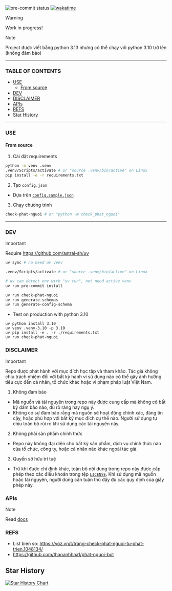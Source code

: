 ![pre-commit status](https://img.shields.io/github/actions/workflow/status/NTGNguyen/check-phat-nguoi/pre-commit.yml?style=for-the-badge&label=pre%20commit&branch=main&logo=precommit)
[![wakatime](https://wakatime.com/badge/github/NTGNguyen/check-phat-nguoi.svg?style=for-the-badge)](https://wakatime.com/badge/github/NTGNguyen/check-phat-nguoi)

> [!WARNING]
>
> Work in progress!

> [!NOTE]
>
> Project được viết bằng python 3.13 nhưng có thể chạy với python 3.10 trở lên (không đảm bảo)

---

### TABLE OF CONTENTS

<!-- START doctoc generated TOC please keep comment here to allow auto update -->
<!-- DON'T EDIT THIS SECTION, INSTEAD RE-RUN doctoc TO UPDATE -->

  - [USE](#use)
    - [From source](#from-source)
  - [DEV](#dev)
  - [DISCLAIMER](#disclaimer)
  - [APIs](#apis)
  - [REFS](#refs)
- [Star History](#star-history)

<!-- END doctoc generated TOC please keep comment here to allow auto update -->

---

### USE

#### From source

1. Cài đặt requirements

```sh
python -m venv .venv
.venv/Scripts/activate # or "source .venv/bin/active" on Linux
pip install -e -r requirements.txt
```

2. Tạo `config.json`

- Dựa trên [`config.sample.json`](./config.sample.json)

3. Chạy chương trình

```sh
check-phat-nguoi # or "python -m check_phat_nguoi"
```

---

### DEV

> [!IMPORTANT]
> Require https://github.com/astral-sh/uv

```sh
uv sync # no need uv venv

.venv/Scripts/activate # or "source .venv/bin/active" on Linux

# uv can detect env with "uv run", not need active venv
uv run pre-commit install

uv run check-phat-nguoi
uv run generate-schemas
uv run generate-config-schema
```

- Test on production with python 3.10

```
uv python install 3.10
uv venv .venv-3.10 -p 3.10
uv pip install -e . -r ./requirements.txt
uv run check-phat-nguoi
```

### DISCLAIMER

> [!IMPORTANT]
>
> Repo được phát hành với mục đích học tập và tham khảo. Tác giả không chịu trách nhiệm đối với bất kỳ hành vi sử dụng nào có thể gây ảnh hưởng tiêu cực đến cá nhân, tổ chức khác hoặc vi phạm pháp luật Việt Nam.

1. Không đảm bảo

- Mã nguồn và tài nguyên trong repo này được cung cấp mà không có bất kỳ đảm bảo nào, dù rõ ràng hay ngụ ý.
- Không có sự đảm bảo rằng mã nguồn sẽ hoạt động chính xác, đáng tin cậy, hoặc phù hợp với bất kỳ mục đích cụ thể nào. Người sử dụng tự chịu toàn bộ rủi ro khi sử dụng các tài nguyên này.

2. Không phải sản phẩm chính thức

- Repo này không đại diện cho bất kỳ sản phẩm, dịch vụ chính thức nào của tổ chức, công ty, hoặc cá nhân nào khác ngoài tác giả.

3. Quyền sở hữu trí tuệ

- Trừ khi được chỉ định khác, toàn bộ nội dung trong repo này được cấp phép theo các điều khoản trong tệp [`LICENSE`](./LICENSE). Khi sử dụng mã nguồn hoặc tài nguyên, người dùng cần tuân thủ đầy đủ các quy định của giấy phép này.

### APIs

> [!NOTE]
>
> Read [docs](/docs)

### REFS

- List bien so: https://voz.vn/t/trang-check-phat-nguoi-tu-phat-trien.1048134/
- https://github.com/thaoanhhaa1/phat-nguoi-bot

## Star History

<a href="https://star-history.com/#NTGNguyen/check-phat-nguoi&Date">
 <picture>
   <source media="(prefers-color-scheme: dark)" srcset="https://api.star-history.com/svg?repos=NTGNguyen/check-phat-nguoi&type=Date&theme=dark" />
   <source media="(prefers-color-scheme: light)" srcset="https://api.star-history.com/svg?repos=NTGNguyen/check-phat-nguoi&type=Date" />
   <img alt="Star History Chart" src="https://api.star-history.com/svg?repos=NTGNguyen/check-phat-nguoi&type=Date" />
 </picture>
</a>
